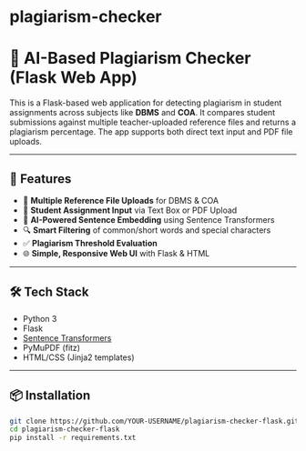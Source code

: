 # plagiarism-checker
# 🧠 AI-Based Plagiarism Checker (Flask Web App)

This is a Flask-based web application for detecting plagiarism in student assignments across subjects like **DBMS** and **COA**. It compares student submissions against multiple teacher-uploaded reference files and returns a plagiarism percentage. The app supports both direct text input and PDF file uploads.

---

## 🚀 Features

- 📁 **Multiple Reference File Uploads** for DBMS & COA
- 📝 **Student Assignment Input** via Text Box or PDF Upload
- 🧠 **AI-Powered Sentence Embedding** using Sentence Transformers
- 🔍 **Smart Filtering** of common/short words and special characters
- ✅ **Plagiarism Threshold Evaluation**
- 🌐 **Simple, Responsive Web UI** with Flask & HTML

---

## 🛠️ Tech Stack

- Python 3
- Flask
- [Sentence Transformers](https://www.sbert.net/)
- PyMuPDF (fitz)
- HTML/CSS (Jinja2 templates)

---

## 📦 Installation

```bash
git clone https://github.com/YOUR-USERNAME/plagiarism-checker-flask.git
cd plagiarism-checker-flask
pip install -r requirements.txt
